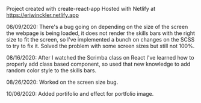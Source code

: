 Project created with create-react-app
Hosted with Netlify at https://eriwinckler.netlify.app

08/09/2020: There's a bug going on depending on the size of the screen the webpage is being loaded, it does not render the skills bars with the right size to fit the screen, so I've implemented a bunch on changes on the SCSS to try to fix it.
    Solved the problem with some screen sizes but still not 100%.

08/16/2020: After I watched the Scrimba class on React I've learned how to properly add class based component, so used that new knowledge to add random color style to the skills bars.

08/26/2020: Worked on the screen size bug.

10/06/2020: Added portifolio and effect for portfolio image.